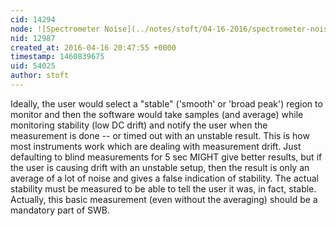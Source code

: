 ```yaml
---
cid: 14294
node: ![Spectrometer Noise](../notes/stoft/04-16-2016/spectrometer-noise)
nid: 12987
created_at: 2016-04-16 20:47:55 +0000
timestamp: 1460839675
uid: 54025
author: stoft
---
```


Ideally, the user would select a "stable" ('smooth' or 'broad peak') region to monitor and then the software would take samples (and average) while monitoring stability (low DC drift) and notify the user when the measurement is done -- or timed out with an unstable result. This is how most instruments work which are dealing with measurement drift. Just defaulting to blind measurements for 5 sec MIGHT give better results, but if the user is causing drift with an unstable setup, then the result is only an average of a lot of noise and gives a false indication of stability. The actual stability must be measured to be able to tell the user it was, in fact, stable. Actually, this basic measurement (even without the averaging) should be a mandatory part of SWB.